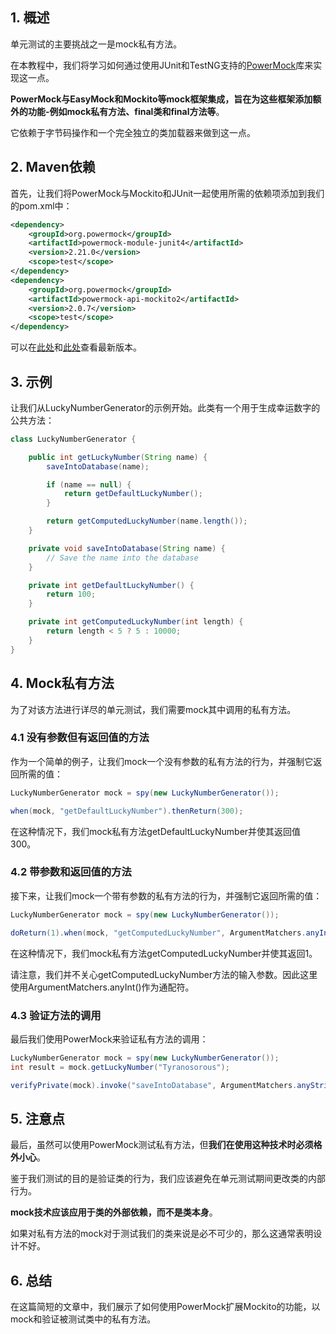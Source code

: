 ## 1. 概述

单元测试的主要挑战之一是mock私有方法。

在本教程中，我们将学习如何通过使用JUnit和TestNG支持的[PowerMock](https://github.com/powermock/powermock)库来实现这一点。

**PowerMock与EasyMock和Mockito等mock框架集成，旨在为这些框架添加额外的功能-例如mock私有方法、final类和final方法等**。

它依赖于字节码操作和一个完全独立的类加载器来做到这一点。

## 2. Maven依赖

首先，让我们将PowerMock与Mockito和JUnit一起使用所需的依赖项添加到我们的pom.xml中：

```xml
<dependency>
    <groupId>org.powermock</groupId>
    <artifactId>powermock-module-junit4</artifactId>
    <version>2.21.0</version>
    <scope>test</scope>
</dependency>
<dependency>
    <groupId>org.powermock</groupId>
    <artifactId>powermock-api-mockito2</artifactId>
    <version>2.0.7</version>
    <scope>test</scope>
</dependency>
```

可以在[此处](https://central.sonatype.com/artifact/org.powermock/powermock-module-junit4/2.0.9)和[此处](https://central.sonatype.com/artifact/org.powermock/powermock-api-mockito2/2.0.9)查看最新版本。

## 3. 示例

让我们从LuckyNumberGenerator的示例开始。此类有一个用于生成幸运数字的公共方法：

```java
class LuckyNumberGenerator {

    public int getLuckyNumber(String name) {
        saveIntoDatabase(name);

        if (name == null) {
            return getDefaultLuckyNumber();
        }

        return getComputedLuckyNumber(name.length());
    }

    private void saveIntoDatabase(String name) {
        // Save the name into the database
    }

    private int getDefaultLuckyNumber() {
        return 100;
    }

    private int getComputedLuckyNumber(int length) {
        return length < 5 ? 5 : 10000;
    }
}
```

## 4. Mock私有方法

为了对该方法进行详尽的单元测试，我们需要mock其中调用的私有方法。

### 4.1 没有参数但有返回值的方法

作为一个简单的例子，让我们mock一个没有参数的私有方法的行为，并强制它返回所需的值：

```java
LuckyNumberGenerator mock = spy(new LuckyNumberGenerator());

when(mock, "getDefaultLuckyNumber").thenReturn(300);
```

在这种情况下，我们mock私有方法getDefaultLuckyNumber并使其返回值300。

### 4.2 带参数和返回值的方法

接下来，让我们mock一个带有参数的私有方法的行为，并强制它返回所需的值：

```java
LuckyNumberGenerator mock = spy(new LuckyNumberGenerator());

doReturn(1).when(mock, "getComputedLuckyNumber", ArgumentMatchers.anyInt());
```

在这种情况下，我们mock私有方法getComputedLuckyNumber并使其返回1。

请注意，我们并不关心getComputedLuckyNumber方法的输入参数。因此这里使用ArgumentMatchers.anyInt()作为通配符。

### 4.3 验证方法的调用

最后我们使用PowerMock来验证私有方法的调用：

```java
LuckyNumberGenerator mock = spy(new LuckyNumberGenerator());
int result = mock.getLuckyNumber("Tyranosorous");

verifyPrivate(mock).invoke("saveIntoDatabase", ArgumentMatchers.anyString());
```

## 5. 注意点

最后，虽然可以使用PowerMock测试私有方法，但**我们在使用这种技术时必须格外小心**。

鉴于我们测试的目的是验证类的行为，我们应该避免在单元测试期间更改类的内部行为。

**mock技术应该应用于类的外部依赖，而不是类本身**。

如果对私有方法的mock对于测试我们的类来说是必不可少的，那么这通常表明设计不好。

## 6. 总结

在这篇简短的文章中，我们展示了如何使用PowerMock扩展Mockito的功能，以mock和验证被测试类中的私有方法。